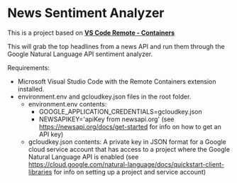 # News Sentiment Analyzer

This is a project based on **[VS Code Remote - Containers](https://aka.ms/vscode-remote/containers)** 

This will grab the top headlines from a news API and run them through the Google Natural Language API sentiment analyzer.

Requirements: 
- Microsoft Visual Studio Code with the Remote Containers extension installed.
- environment.env and gcloudkey.json files in the root folder.
    - environment.env contents:
        - GOOGLE_APPLICATION_CREDENTIALS=gcloudkey.json 
        - NEWSAPIKEY='apiKey from newsapi.org' (see https://newsapi.org/docs/get-started for info on how to get an API key)
    - gcloudkey.json contents: A private key in JSON format for a Google cloud service account that has access to a project where the Google Natural Language API is enabled (see https://cloud.google.com/natural-language/docs/quickstart-client-libraries for info on setting up a project and service account)